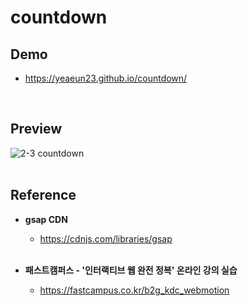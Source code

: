# countdown

## Demo
* https://yeaeun23.github.io/countdown/
<br/>

## Preview
![2-3 countdown](https://github.com/user-attachments/assets/2ba07d4b-4023-4eb8-8a47-2e9b4ccab0ba)
<br/><br/>

## Reference
* <b>gsap CDN</b>
    * https://cdnjs.com/libraries/gsap
<br/><br/>

* <b>패스트캠퍼스 - '인터랙티브 웹 완전 정복' 온라인 강의 실습</b>
    * https://fastcampus.co.kr/b2g_kdc_webmotion
<br/><br/>
